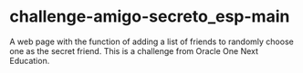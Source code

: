 # challenge-amigo-secreto_esp-main
A web page with the function of adding a list of friends to randomly choose one as the secret friend. This is a challenge from Oracle One Next Education.
